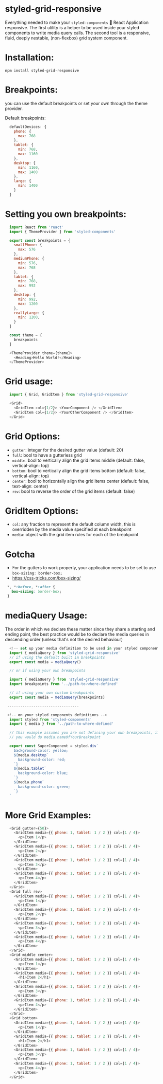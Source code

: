 # styled-grid-responsive
Everything needed to make your `styled-components` 💅 React Application responsive.
The first utility is a helper to be used inside your styled components to write media query calls.
The second tool is a responsive, fluid, deeply nestable, (non-flexbox) grid system component.

# Installation:
`npm install styled-grid-responsive`

# Breakpoints:
you can use the default breakpoints or set your own through the theme provider.

Default breakpoints:

 ````javascript
   defaultDevices: {
     phone: {
       max: 768
     },
     tablet: {
       min: 768,
       max: 1160
     },
     desktop: {
       min: 1160,
       max: 1400
     },
     large: {
       min: 1400
     }
   }
 ````

# Setting you own breakpoints:

````javascript
  import React from 'react'
  import { ThemeProvider } from 'styled-components'

  export const breakpoints = {
    smallPhone: {
      max: 576
    },
    mediumPhone: {
      min: 576,
      max: 768
    },
    tablet: {
      min: 768,
      max: 992
    },
    desktop: {
      min: 992,
      max: 1200
    },
    reallyLarge: {
      min: 1200,
    }
  }

  const theme = {
    breakpoints
  }

  <ThemeProvider theme={theme}>
    <Heading>Hello World!</Heading>
  </ThemeProvider>
````

# Grid usage:
````javascript
  import { Grid, GridItem } from 'styled-grid-responsive'

  <Grid>
    <GridItem col={1/2}> <YourComponent /> </GridItem>
    <GridItem col={1/2}> <YourOtherComponent /> </GridItem>
  </Grid>

````
# Grid Options:
  * `gutter`: integer for the desired gutter value (default: 20)
  * `full`: bool to have a gutterless grid
  * `middle`: bool to vertically align the grid items middle (default: false, vertical-align: top)
  * `bottom`: bool to vertically align the grid items bottom (default: false, vertical-align: top)
  * `center`: bool to horizontally align the grid items center (default: false, text-align: center)
  * `rev`: bool to reverse the order of the grid items (default: false)

# GridItem Options:
  * `col`: any fraction to represent the default column width, this is overridden by the media value specified at each breakpoint
  * `media`: object with the grid item rules for each of the breakpoint

# Gotcha
 * For the gutters to work properly, your application needs to be set to use `box-sizing: border-box;`
 * https://css-tricks.com/box-sizing/

 ````css
  *, *:before, *:after {
    box-sizing: border-box;
  }
````

# mediaQuery Usage:
The order in which we declare these matter since they share a starting and ending point,
the best practice would be to declare the media queries in descending order (unless that's not the desired behaviour)

````javascript
  <!-- set up your media definition to be used in your styled components -->
  import { mediaQuery } from 'styled-grid-responsive'
  // if using the default built in breakpoints
  export const media = mediaQuery()

  // or if using your own breakpoints

  import { mediaQuery } from 'styled-grid-responsive'
  import breakpoints from '../path-to-where-defined'

  // if using your own custom breakpoints
  export const media = mediaQuery(breakpoints)

 ---------------------------------

 <!-- on your styled components definitions -->
  import styled from 'styled-components'
  import { media } from '../path-to-where-defined'

  // this example assumes you are not defining your own breakpoints, if you are,
  // you would do media.nameOfYourBreakpoint

  export const SuperComponent = styled.div`
    background-color: yellow;
    ${media.desktop`
      background-color: red;
    `}
    ${media.tablet`
      background-color: blue;
    `}
    ${media.phone`
      background-color: green;
    `}
  `

````

# More Grid Examples:
````javascript
  <Grid gutter={50}>
    <GridItem media={{ phone: 1, tablet: 1 / 2 }} col={1 / 4}>
      <p>Item 1</p>
    </GridItem>
    <GridItem media={{ phone: 1, tablet: 1 / 2 }} col={1 / 4}>
      <p>Item 2</p>
    </GridItem>
    <GridItem media={{ phone: 1, tablet: 1 / 2 }} col={1 / 4}>
      <p>Item 3</p>
    </GridItem>
    <GridItem media={{ phone: 1, tablet: 1 / 2 }} col={1 / 4}>
      <p>Item 4</p>
    </GridItem>
  </Grid>
  <Grid full rev>
    <GridItem media={{ phone: 1, tablet: 1 / 2 }} col={1 / 4}>
      <p>Item 1</p>
    </GridItem>
    <GridItem media={{ phone: 1, tablet: 1 / 2 }} col={1 / 4}>
      <p>Item 2</p>
    </GridItem>
    <GridItem media={{ phone: 1, tablet: 1 / 2 }} col={1 / 4}>
      <p>Item 3</p>
    </GridItem>
    <GridItem media={{ phone: 1, tablet: 1 / 2 }} col={1 / 4}>
      <p>Item 4</p>
    </GridItem>
  </Grid>
  <Grid middle center>
    <GridItem media={{ phone: 1, tablet: 1 / 2 }} col={1 / 4}>
      <p>Item 1</p>
    </GridItem>
    <GridItem media={{ phone: 1, tablet: 1 / 2 }} col={1 / 4}>
      <h1>Item 2</h1>
    </GridItem>
    <GridItem media={{ phone: 1, tablet: 1 / 2 }} col={1 / 4}>
      <p>Item 3</p>
    </GridItem>
    <GridItem media={{ phone: 1, tablet: 1 / 2 }} col={1 / 4}>
      <p>Item 4</p>
    </GridItem>
  </Grid>
  <Grid bottom>
    <GridItem media={{ phone: 1, tablet: 1 / 2 }} col={1 / 4}>
      <p>Item 1</p>
    </GridItem>
    <GridItem media={{ phone: 1, tablet: 1 / 2 }} col={1 / 4}>
      <h1>Item 2</h1>
    </GridItem>
    <GridItem media={{ phone: 1, tablet: 1 / 2 }} col={1 / 4}>
      <p>Item 3</p>
    </GridItem>
    <GridItem media={{ phone: 1, tablet: 1 / 2 }} col={1 / 4}>
      <p>Item 4</p>
    </GridItem>
  </Grid>
````
